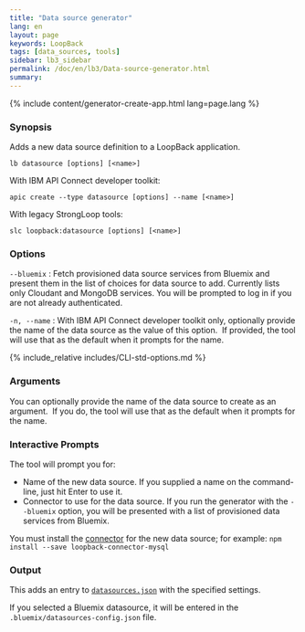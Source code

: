```yaml
---
title: "Data source generator"
lang: en
layout: page
keywords: LoopBack
tags: [data_sources, tools]
sidebar: lb3_sidebar
permalink: /doc/en/lb3/Data-source-generator.html
summary:
---
```


{% include content/generator-create-app.html lang=page.lang %}

### Synopsis

Adds a new data source definition to a LoopBack application.

```
lb datasource [options] [<name>]
```

With IBM API Connect developer toolkit:

```
apic create --type datasource [options] --name [<name>]
```

With legacy StrongLoop tools:

```
slc loopback:datasource [options] [<name>]
```

### Options

`--bluemix`
 : Fetch provisioned data source services from Bluemix and present them in the list of choices for
 data source to add. Currently lists only Cloudant and MongoDB services. You will be prompted to log in if you are not already authenticated.

`-n, --name`
: With IBM API Connect developer toolkit only, optionally provide the name of the
data source as the value of this option. 
If provided, the tool will use that as the default when it prompts for the name.

 {% include_relative includes/CLI-std-options.md %}

### Arguments

You can optionally provide the name of the data source to create as an argument.  If you do, the tool will use that as the default when it prompts for the name.

### Interactive Prompts

The tool will prompt you for:

* Name of the new data source.  If you supplied a name on the command-line, just hit Enter to use it.
* Connector to use for the data source.
  If you run the generator with the `--bluemix` option, you will be presented with a list of provisioned data services from Bluemix.

You must install the [connector](Connecting-models-to-data-sources.html) for the new data source; for example: `npm install --save loopback-connector-mysql`

### Output

This adds an entry to [`datasources.json`](datasources.json.html) with the specified settings.

If you selected a Bluemix datasource, it will be entered in the `.bluemix/datasources-config.json` file.
